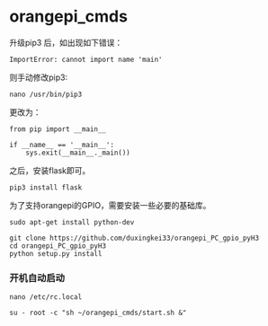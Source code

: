 # orangepi_cmds

升级pip3 后，如出现如下错误：

```
ImportError: cannot import name 'main'
```

则手动修改pip3:

```
nano /usr/bin/pip3
```

更改为：

```
from pip import __main__

if __name__ == '__main__':
    sys.exit(__main__._main())
```

之后，安装flask即可。

```
pip3 install flask
```

为了支持orangepi的GPIO，需要安装一些必要的基础库。

```
sudo apt-get install python-dev
```

```
git clone https://github.com/duxingkei33/orangepi_PC_gpio_pyH3
cd orangepi_PC_gpio_pyH3
python setup.py install
```


### 开机自动启动

```
nano /etc/rc.local
```

```
su - root -c "sh ~/orangepi_cmds/start.sh &"
```
